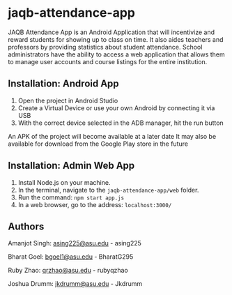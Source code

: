 # jaqb-attendance-app

JAQB Attendance App is an Android Application that will incentivize and reward students for showing up to class on time.
It also aides teachers and professors by providing statistics about student attendance.
School administrators have the ability to access a web application that allows them to manage user accounts and course listings for the entire institution.

## Installation: Android App

1. Open the project in Android Studio
2. Create a Virtual Device or use your own Android by connecting it via USB
3. With the correct device selected in the ADB manager, hit the run button

An APK of the project will become available at a later date
It may also be available for download from the Google Play store in the future

## Installation: Admin Web App

1. Install Node.js on your machine.
2. In the terminal, navigate to the `jaqb-attendance-app/web` folder.
3. Run the command: `npm start app.js`
4. In a web browser, go to the address: `localhost:3000/`

## Authors

Amanjot Singh: asing225@asu.edu - asing225

Bharat Goel: bgoel1@asu.edu - BharatG295

Ruby Zhao: qrzhao@asu.edu - rubyqzhao

Joshua Drumm: jkdrumm@asu.edu - Jkdrumm

